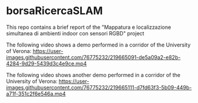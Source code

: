 # borsaRicercaSLAM
This repo contains a brief report of the "Mappatura e localizzazione simultanea di ambienti indoor con sensori RGBD" project

The following video shows a demo performed in a corridor of the University of Verona:
https://user-images.githubusercontent.com/76775232/219665091-de5a09a2-e82b-4284-9d29-5439d3c4e9ce.mp4

The following video shows another demo performed in a corridor of the University of Verona:
https://user-images.githubusercontent.com/76775232/219665111-d7fd63f3-5b09-449b-a71f-351c2f6e546a.mp4

